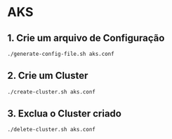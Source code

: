 # AKS

## 1. Crie um arquivo de Configuração

```bash
./generate-config-file.sh aks.conf
```

## 2. Crie um Cluster

```bash
./create-cluster.sh aks.conf
```

## 3. Exclua o Cluster criado

```bash
./delete-cluster.sh aks.conf
```
